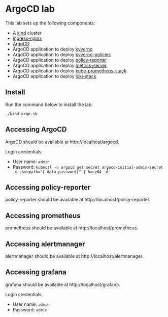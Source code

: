 # ArgoCD lab

This lab sets up the following components:
- A [kind](https://kind.sigs.k8s.io) cluster
- [ingress-nginx](https://github.com/kubernetes/ingress-nginx)
- [ArgoCD](https://argo-cd.readthedocs.io)
- ArgoCD application to deploy [kyverno](https://kyverno.io)
- ArgoCD application to deploy [kyverno-policies](https://artifacthub.io/packages/helm/kyverno/kyverno-policies)
- ArgoCD application to deploy [policy-reporter](https://kyverno.github.io/policy-reporter)
- ArgoCD application to deploy [metrics-server](https://github.com/kubernetes-sigs/metrics-server)
- ArgoCD application to deploy [kube-prometheus-stack](https://github.com/prometheus-community/helm-charts/tree/main/charts/kube-prometheus-stack)
- ArgoCD application to deploy [loki-stack](https://github.com/grafana/helm-charts/tree/main/charts/loki-stack)

## Install

Run the command below to install the lab:

```console
./kind-argo.sh
```

## Accessing ArgoCD

ArgoCD should be available at http://localhost/argocd.

Login credentials:
- User name: `admin`
- Password: `kubectl -n argocd get secret argocd-initial-admin-secret -o jsonpath="{.data.password}" | base64 -d`

## Accessing policy-reporter

policy-reporter should be available at http://localhost/policy-reporter.

## Accessing prometheus

prometheus should be available at http://localhost/prometheus.

## Accessing alertmanager

alertmanager should be available at http://localhost/alertmanager.

## Accessing grafana

grafana should be available at http://localhost/grafana.

Login credentials:
- User name: `admin`
- Password: `admin`
